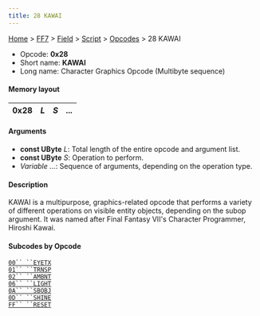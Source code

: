 ```yaml
---
title: 28 KAWAI
---
```


[Home](Main%20Page.md) > [FF7](FF7.md) > [Field](FF7/Field.md) > [Script](FF7/Field/Script.md) > [Opcodes](FF7/Field/Script/Opcodes.md) > 28 KAWAI

-   Opcode: **0x28**
-   Short name: **KAWAI**
-   Long name: Character Graphics Opcode (Multibyte sequence)

#### Memory layout

| 0x28 | *L* | *S* | *...* |
|------|-----|-----|-------|

#### Arguments

-   **const UByte** *L*: Total length of the entire opcode and argument
    list.
-   **const UByte** *S*: Operation to perform.
-   *Variable ...*: Sequence of arguments, depending on the operation
    type.

#### Description

KAWAI is a multipurpose, graphics-related opcode that performs a variety
of different operations on visible entity objects, depending on the
subop argument. It was named after Final Fantasy VII's Character
Programmer, Hiroshi Kawai.

#### Subcodes by Opcode

[`00`` ``EYETX`][]  
[`01`` ``TRNSP`][]  
[`02`` ``AMBNT`][]  
[`06`` ``LIGHT`][]  
[`0A`` ``SBOBJ`][]  
[`0D`` ``SHINE`][]  
[`FF`` ``RESET`][]

  [`00`` ``EYETX`]: ../28%20KAWAI/00%20EYETX.md
    "wikilink"
  [`01`` ``TRNSP`]: ../28%20KAWAI/01%20TRNSP.md
    "wikilink"
  [`02`` ``AMBNT`]: ../28%20KAWAI/02%20AMBNT.md
    "wikilink"
  [`06`` ``LIGHT`]: ../28%20KAWAI/06%20LIGHT.md
    "wikilink"
  [`0A`` ``SBOBJ`]: ../28%20KAWAI/0A%20SBOBJ.md
    "wikilink"
  [`0D`` ``SHINE`]: ../28%20KAWAI/0D%20SHINE.md
    "wikilink"
  [`FF`` ``RESET`]: ../28%20KAWAI/FF%20RESET.md
    "wikilink"
